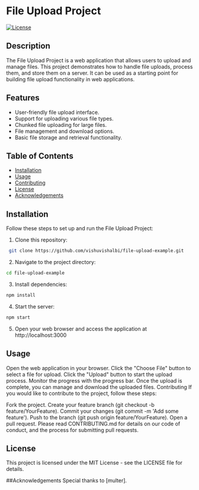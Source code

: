 # File Upload Project

[![License](https://img.shields.io/badge/License-MIT-blue.svg)](LICENSE)

## Description

The File Upload Project is a web application that allows users to upload and manage files. This project demonstrates how to handle file uploads, process them, and store them on a server. It can be used as a starting point for building file upload functionality in web applications.

## Features

- User-friendly file upload interface.
- Support for uploading various file types.
- Chunked file uploading for large files.
- File management and download options.
- Basic file storage and retrieval functionality.

## Table of Contents

- [Installation](#installation)
- [Usage](#usage)
- [Contributing](#contributing)
- [License](#license)
- [Acknowledgements](#acknowledgements)

## Installation

Follow these steps to set up and run the File Upload Project:

1. Clone this repository:

  ```bash
   git clone https://github.com/vishuvishalbi/file-upload-example.git
  ```
2. Navigate to the project directory:

  ```bash
  cd file-upload-example
  ```

3. Install dependencies:

  ```bash
  npm install
  ```

4. Start the server:

  ```bash
  npm start
  ```

5. Open your web browser and access the application at http://localhost:3000

## Usage
Open the web application in your browser.
Click the "Choose File" button to select a file for upload.
Click the "Upload" button to start the upload process.
Monitor the progress with the progress bar.
Once the upload is complete, you can manage and download the uploaded files.
Contributing
If you would like to contribute to the project, follow these steps:

Fork the project.
Create your feature branch (git checkout -b feature/YourFeature).
Commit your changes (git commit -m 'Add some feature').
Push to the branch (git push origin feature/YourFeature).
Open a pull request.
Please read CONTRIBUTING.md for details on our code of conduct, and the process for submitting pull requests.

## License
This project is licensed under the MIT License - see the LICENSE file for details.

##Acknowledgements
Special thanks to [multer].
